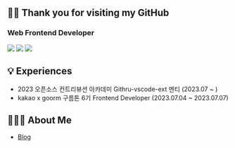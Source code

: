 ## 👋🏻 Thank you for visiting my GitHub
### Web Frontend Developer

<div>
  <img src="https://img.shields.io/badge/JavaScript-F7DF1E?style=flat-square&logo=JavaScript&logoColor=white"/>
  <img src="https://img.shields.io/badge/-TypeScript-3178C6?style=flat-square&logo=TypeScript&logoColor=white"/>
  <img src="https://img.shields.io/badge/React-61DAFB?style=flat-square&logo=React&logoColor=white"/>
</div>

## 💡 Experiences
- 2023 오픈소스 컨트리뷰션 아카데미 Githru-vscode-ext 멘티 (2023.07 ~ )
- kakao x goorm 구름톤 6기 Frontend Developer (2023.07.04 ~ 2023.07.07)

## 💁🏻‍♂️ About Me
- [Blog](https://velog.io/@donggoo)
